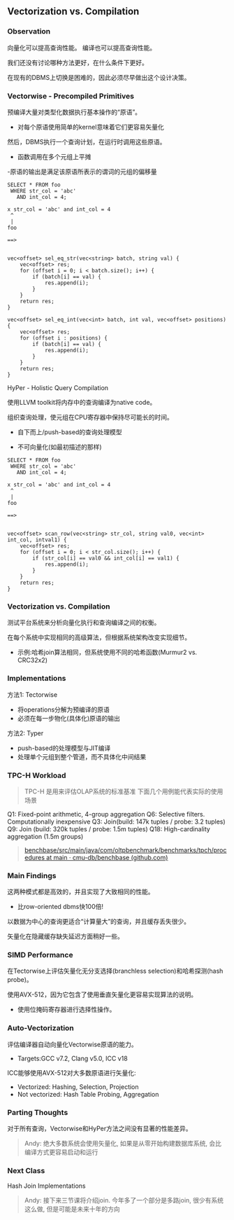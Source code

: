## Vectorization vs. Compilation

### Observation

向量化可以提高查询性能。
编译也可以提高查询性能。

我们还没有讨论哪种方法更好，在什么条件下更好。

在现有的DBMS上切换是困难的，因此必须尽早做出这个设计决策。


### Vectorwise - Precompiled Primitives

预编译大量对类型化数据执行基本操作的“原语”。

- 对每个原语使用简单的kernel意味着它们更容易矢量化

然后，DBMS执行一个查询计划，在运行时调用这些原语。

- 函数调用在多个元组上平摊

-原语的输出是满足该原语所表示的谓词的元组的偏移量


```
SELECT * FROM foo
 WHERE str_col = 'abc'
   AND int_col = 4;

x str_col = 'abc' and int_col = 4
 ^
 |
foo

==>


vec<offset> sel_eq_str(vec<string> batch, string val) {
    vec<offset> res;
    for (offset i = 0; i < batch.size(); i++) {
        if (batch[i] == val) {
            res.append(i);
        }
    }
    return res;
}

vec<offset> sel_eq_int(vec<int> batch, int val, vec<offset> positions) {
    vec<offset> res;
    for (offset i : positions) {
        if (batch[i] == val) {
            res.append(i);
        }
    }
    return res;
}
```


HyPer - Holistic Query Compilation

使用LLVM toolkit将内存中的查询编译为native code。

组织查询处理，使元组在CPU寄存器中保持尽可能长的时间。

- 自下而上/push-based的查询处理模型

- 不可向量化(如最初描述的那样)

```
SELECT * FROM foo
 WHERE str_col = 'abc'
   AND int_col = 4;

x str_col = 'abc' and int_col = 4
 ^
 |
foo

==>


vec<offset> scan_row(vec<string> str_col, string val0, vec<int> int_col, intval1) {
    vec<offset> res;
    for (offset i = 0; i < str_col.size(); i++) {
        if (str_col[i] == val0 && int_col[i] == val1) {
            res.append(i);
        }
    }
    return res;
}
```

### Vectorization vs. Compilation

测试平台系统来分析向量化执行和查询编译之间的权衡。

在每个系统中实现相同的高级算法，但根据系统架构改变实现细节。

- 示例:哈希join算法相同，但系统使用不同的哈希函数(Murmur2 vs. CRC32x2)


### Implementations

方法1: Tectorwise

- 将operations分解为预编译的原语
- 必须在每一步物化(具体化)原语的输出

方法2: Typer

- push-based的处理模型与JIT编译
- 处理单个元组到整个管道，而不具体化中间结果


### TPC-H Workload

> TPC-H 是用来评估OLAP系统的标准基准
> 下面几个用例能代表实际的使用场景

Q1: Fixed-point arithmetic, 4-group aggregation
Q6: Selective filters. Computationally inexpensive
Q3: Join(build: 147k tuples / probe: 3.2 tuples)
Q9: Join (build: 320k tuples / probe: 1.5m tuples)
Q18: High-cardinality aggregation (1.5m groups)

> [benchbase/src/main/java/com/oltpbenchmark/benchmarks/tpch/procedures at main · cmu-db/benchbase (github.com)](https://github.com/cmu-db/benchbase/tree/main/src/main/java/com/oltpbenchmark/benchmarks/tpch/procedures)



### Main Findings

这两种模式都是高效的，并且实现了大致相同的性能。

- 比row-oriented dbms快100倍!

以数据为中心的查询更适合“计算量大”的查询，并且缓存丢失很少。

矢量化在隐藏缓存缺失延迟方面稍好一些。


### SIMD Performance

在Tectorwise上评估矢量化无分支选择(branchless selection)和哈希探测(hash probe)。

使用AVX-512，因为它包含了使用垂直矢量化更容易实现算法的说明。

- 使用位掩码寄存器进行选择性操作。


### Auto-Vectorization

评估编译器自动向量化Vectorwise原语的能力。

- Targets:GCC v7.2, Clang v5.0, ICC v18

ICC能够使用AVX-512对大多数原语进行矢量化:

- Vectorized: Hashing, Selection, Projection
- Not vectorized: Hash Table Probing, Aggregation


### Parting Thoughts

对于所有查询，Vectorwise和HyPer方法之间没有显著的性能差异。

> Andy: 绝大多数系统会使用矢量化, 如果是从零开始构建数据库系统, 会比编译方式更容易启动和运行

### Next Class

Hash Join Implementations

> Andy: 接下来三节课将介绍join. 今年多了一个部分是多路join, 很少有系统这么做, 但是可能是未来十年的方向
